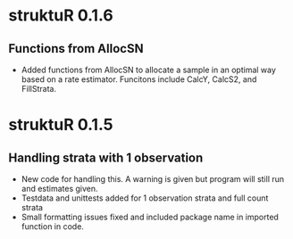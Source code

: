 # struktuR 0.1.6

## Functions from AllocSN
* Added functions from AllocSN to allocate a sample in an optimal way based on a rate estimator. Funcitons include CalcY, CalcS2, and FillStrata. 


# struktuR 0.1.5

## Handling strata with 1 observation
* New code for handling this. A warning is given but program will still run and estimates given. 
* Testdata and unittests added for 1 observation strata and full count strata 
* Small formatting issues fixed and included package name in imported function in code.

